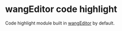 # wangEditor code highlight

Code highlight module built in [wangEditor](https://www.wangeditor.com/v5/) by default.
